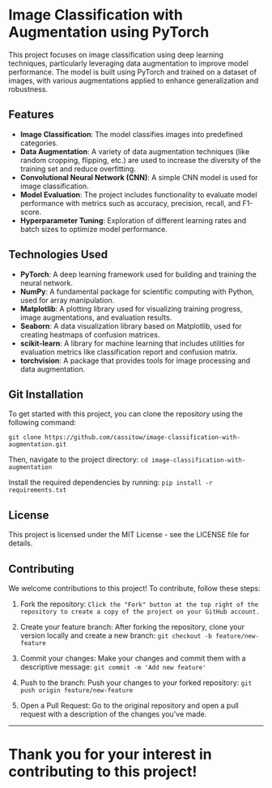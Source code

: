 # Image Classification with Augmentation using PyTorch

This project focuses on image classification using deep learning techniques, particularly leveraging data augmentation to improve model performance. The model is built using PyTorch and trained on a dataset of images, with various augmentations applied to enhance generalization and robustness.

## Features
- **Image Classification**: The model classifies images into predefined categories.
- **Data Augmentation**: A variety of data augmentation techniques (like random cropping, flipping, etc.) are used to increase the diversity of the training set and reduce overfitting.
- **Convolutional Neural Network (CNN)**: A simple CNN model is used for image classification.
- **Model Evaluation**: The project includes functionality to evaluate model performance with metrics such as accuracy, precision, recall, and F1-score.
- **Hyperparameter Tuning**: Exploration of different learning rates and batch sizes to optimize model performance.

## Technologies Used
- **PyTorch**: A deep learning framework used for building and training the neural network.
- **NumPy**: A fundamental package for scientific computing with Python, used for array manipulation.
- **Matplotlib**: A plotting library used for visualizing training progress, image augmentations, and evaluation results.
- **Seaborn**: A data visualization library based on Matplotlib, used for creating heatmaps of confusion matrices.
- **scikit-learn**: A library for machine learning that includes utilities for evaluation metrics like classification report and confusion matrix.
- **torchvision**: A package that provides tools for image processing and data augmentation.

## Git Installation

To get started with this project, you can clone the repository using the following command:

```git clone https://github.com/cassitow/image-classification-with-augmentation.git```

Then, navigate to the project directory:
```cd image-classification-with-augmentation```

Install the required dependencies by running:
```pip install -r requirements.txt```

## License
This project is licensed under the MIT License - see the LICENSE file for details.

## Contributing
We welcome contributions to this project! To contribute, follow these steps:
1. Fork the repository:
```Click the "Fork" button at the top right of the repository to create a copy of the project on your GitHub account.```

2. Create your feature branch:
After forking the repository, clone your version locally and create a new branch:
```git checkout -b feature/new-feature```

3. Commit your changes:
Make your changes and commit them with a descriptive message:
```git commit -m 'Add new feature'```

4. Push to the branch:
Push your changes to your forked repository:
```git push origin feature/new-feature```

5. Open a Pull Request:
Go to the original repository and open a pull request with a description of the changes you've made.

<hr>

<h1>Thank you for your interest in contributing to this project!</h1>
